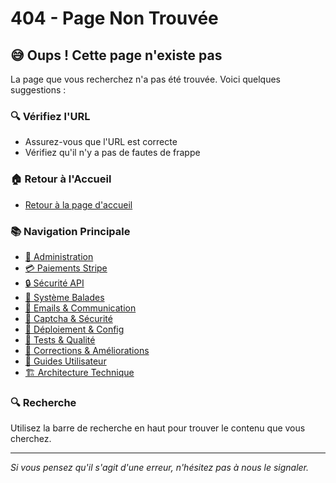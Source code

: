 # 404 - Page Non Trouvée

## 😅 Oups ! Cette page n'existe pas

La page que vous recherchez n'a pas été trouvée. Voici quelques suggestions :

### 🔍 **Vérifiez l'URL**
- Assurez-vous que l'URL est correcte
- Vérifiez qu'il n'y a pas de fautes de frappe

### 🏠 **Retour à l'Accueil**
- [Retour à la page d'accueil](/)

### 📚 **Navigation Principale**
- [🔧 Administration](/01-administration/)
- [💳 Paiements Stripe](/02-paiements-stripe/)
- [🔒 Sécurité API](/03-securite-api/)
- [🚶 Système Balades](/04-systeme-balades/)
- [📧 Emails & Communication](/05-emails-communication/)
- [📸 Captcha & Sécurité](/06-captcha-securite/)
- [🚀 Déploiement & Config](/07-deploiement-configuration/)
- [🧪 Tests & Qualité](/08-tests-qualite/)
- [🔧 Corrections & Améliorations](/09-corrections-ameliorations/)
- [👥 Guides Utilisateur](/10-guides-utilisateur/)
- [🏗️ Architecture Technique](/11-architecture-technique/)

### 🔍 **Recherche**
Utilisez la barre de recherche en haut pour trouver le contenu que vous cherchez.

---

*Si vous pensez qu'il s'agit d'une erreur, n'hésitez pas à nous le signaler.*

